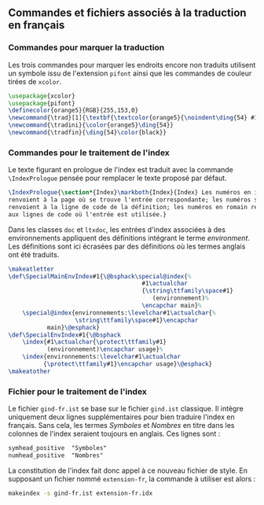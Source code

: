 ## Commandes et fichiers associés à la traduction en français

### Commandes pour marquer la traduction

Les trois commandes pour marquer les endroits encore non traduits utilisent un symbole issu de l'extension `pifont` ainsi que les commandes de couleur tirées de `xcolor`.

```tex
\usepackage{xcolor}
\usepackage{pifont}
\definecolor{orange5}{RGB}{255,153,0} 
\newcommand{\trad}[1]{\textbf{\textcolor{orange5}{\noindent\ding{54} #1 \ding{54}}}}
\newcommand{\tradini}{\color{orange5}\ding{54}}
\newcommand{\tradfin}{\ding{54}\color{black}}
```

### Commandes pour le traitement de l'index

Le texte figurant en prologue de l'index est traduit avec la commande `\IndexPrologue` pensée pour remplacer le texte proposé par défaut. 

```tex
\IndexPrologue{\section*{Index}\markboth{Index}{Index} Les numéros en italique 
renvoient à la page où se trouve l'entrée correspondante; les numéros soulignés
renvoient à la ligne de code de la définition; les numéros en romain renvoient
aux lignes de code où l'entrée est utilisée.}
```

Dans les classes `doc` et `ltxdoc`, les entrées d'index associées à des environnements appliquent des définitions intégrant le terme *environment*. Les définitions sont ici écrasées par des définitions où les termes anglais ont été traduits.

```tex
\makeatletter
\def\SpecialMainEnvIndex#1{\@bsphack\special@index{%
                                      #1\actualchar
                                      {\string\ttfamily\space#1}
                                         (environnement)%
                                      \encapchar main}%
    \special@index{environnements:\levelchar#1\actualchar{%
                   \string\ttfamily\space#1}\encapchar
           main}\@esphack}
\def\SpecialEnvIndex#1{\@bsphack
    \index{#1\actualchar{\protect\ttfamily#1}
           (environnement)\encapchar usage}%
    \index{environnements:\levelchar#1\actualchar
          {\protect\ttfamily#1}\encapchar usage}\@esphack}
\makeatother
```

### Fichier pour le traitement de l'index

Le fichier `gind-fr.ist` se base sur le fichier `gind.ist` classique. Il intègre uniquement deux lignes supplémentaires pour bien traduire l'index en français. Sans cela, les termes *Symboles* et *Nombres* en titre dans les colonnes de l'index seraient toujours en anglais. Ces lignes sont :

```tex
symhead_positive  "Symboles"
numhead_positive  "Nombres"
```
La constitution de l'index fait donc appel à ce nouveau fichier de style. En supposant un fichier nommé `extension-fr`, la commande à utiliser est alors :

```bash
makeindex -s gind-fr.ist extension-fr.idx
```
